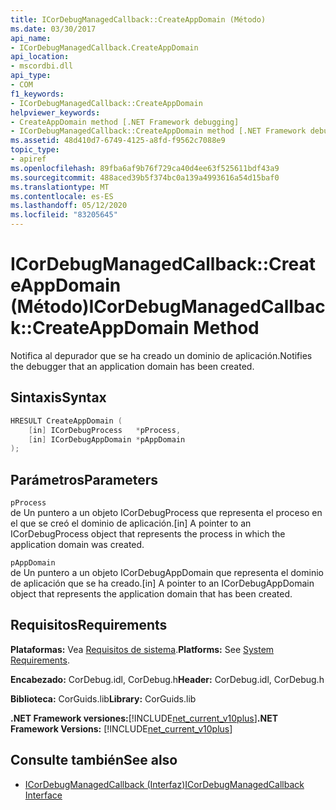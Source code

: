 ```yaml
---
title: ICorDebugManagedCallback::CreateAppDomain (Método)
ms.date: 03/30/2017
api_name:
- ICorDebugManagedCallback.CreateAppDomain
api_location:
- mscordbi.dll
api_type:
- COM
f1_keywords:
- ICorDebugManagedCallback::CreateAppDomain
helpviewer_keywords:
- CreateAppDomain method [.NET Framework debugging]
- ICorDebugManagedCallback::CreateAppDomain method [.NET Framework debugging]
ms.assetid: 48d410d7-6749-4125-a8fd-f9562c7088e9
topic_type:
- apiref
ms.openlocfilehash: 89fba6af9b76f729ca40d4ee63f525611bdf43a9
ms.sourcegitcommit: 488aced39b5f374bc0a139a4993616a54d15baf0
ms.translationtype: MT
ms.contentlocale: es-ES
ms.lasthandoff: 05/12/2020
ms.locfileid: "83205645"
---
```

# <a name="icordebugmanagedcallbackcreateappdomain-method"></a><span data-ttu-id="1815e-102">ICorDebugManagedCallback::CreateAppDomain (Método)</span><span class="sxs-lookup"><span data-stu-id="1815e-102">ICorDebugManagedCallback::CreateAppDomain Method</span></span>
<span data-ttu-id="1815e-103">Notifica al depurador que se ha creado un dominio de aplicación.</span><span class="sxs-lookup"><span data-stu-id="1815e-103">Notifies the debugger that an application domain has been created.</span></span>  
  
## <a name="syntax"></a><span data-ttu-id="1815e-104">Sintaxis</span><span class="sxs-lookup"><span data-stu-id="1815e-104">Syntax</span></span>  
  
```cpp  
HRESULT CreateAppDomain (  
    [in] ICorDebugProcess   *pProcess,  
    [in] ICorDebugAppDomain *pAppDomain  
);  
```  
  
## <a name="parameters"></a><span data-ttu-id="1815e-105">Parámetros</span><span class="sxs-lookup"><span data-stu-id="1815e-105">Parameters</span></span>  
 `pProcess`  
 <span data-ttu-id="1815e-106">de Un puntero a un objeto ICorDebugProcess que representa el proceso en el que se creó el dominio de aplicación.</span><span class="sxs-lookup"><span data-stu-id="1815e-106">[in] A pointer to an ICorDebugProcess object that represents the process in which the application domain was created.</span></span>  
  
 `pAppDomain`  
 <span data-ttu-id="1815e-107">de Un puntero a un objeto ICorDebugAppDomain que representa el dominio de aplicación que se ha creado.</span><span class="sxs-lookup"><span data-stu-id="1815e-107">[in] A pointer to an ICorDebugAppDomain object that represents the application domain that has been created.</span></span>  
  
## <a name="requirements"></a><span data-ttu-id="1815e-108">Requisitos</span><span class="sxs-lookup"><span data-stu-id="1815e-108">Requirements</span></span>  
 <span data-ttu-id="1815e-109">**Plataformas:** Vea [Requisitos de sistema](../../get-started/system-requirements.md).</span><span class="sxs-lookup"><span data-stu-id="1815e-109">**Platforms:** See [System Requirements](../../get-started/system-requirements.md).</span></span>  
  
 <span data-ttu-id="1815e-110">**Encabezado:** CorDebug.idl, CorDebug.h</span><span class="sxs-lookup"><span data-stu-id="1815e-110">**Header:** CorDebug.idl, CorDebug.h</span></span>  
  
 <span data-ttu-id="1815e-111">**Biblioteca:** CorGuids.lib</span><span class="sxs-lookup"><span data-stu-id="1815e-111">**Library:** CorGuids.lib</span></span>  
  
 <span data-ttu-id="1815e-112">**.NET Framework versiones:**[!INCLUDE[net_current_v10plus](../../../../includes/net-current-v10plus-md.md)]</span><span class="sxs-lookup"><span data-stu-id="1815e-112">**.NET Framework Versions:** [!INCLUDE[net_current_v10plus](../../../../includes/net-current-v10plus-md.md)]</span></span>  
  
## <a name="see-also"></a><span data-ttu-id="1815e-113">Consulte también</span><span class="sxs-lookup"><span data-stu-id="1815e-113">See also</span></span>

- [<span data-ttu-id="1815e-114">ICorDebugManagedCallback (Interfaz)</span><span class="sxs-lookup"><span data-stu-id="1815e-114">ICorDebugManagedCallback Interface</span></span>](icordebugmanagedcallback-interface.md)
